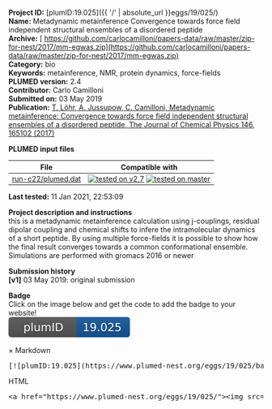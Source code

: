 **Project ID:** [plumID:19.025]({{ '/' | absolute_url }}eggs/19/025/)  
**Name:**  Metadynamic metainference Convergence towards force field independent structural ensembles of a disordered peptide  
**Archive:** [ https://github.com/carlocamilloni/papers-data/raw/master/zip-for-nest/2017/mm-egwas.zip](https://github.com/carlocamilloni/papers-data/raw/master/zip-for-nest/2017/mm-egwas.zip)  
**Category:**  bio  
**Keywords:**  metainference, NMR, protein dynamics, force-fields  
**PLUMED version:**  2.4  
**Contributor:**  Carlo Camilloni  
**Submitted on:** 03 May 2019  
**Publication:** [T. Löhr, A. Jussupow, C. Camilloni, Metadynamic metainference: Convergence towards force field independent structural ensembles of a disordered peptide, The Journal of Chemical Physics 146, 165102 (2017)](http://dx.doi.org/10.1063/1.4981211)  
  
**PLUMED input files**  
  
| File     | Compatible with |  
|:--------:|:--------:|  
| [run-c22/plumed.dat](./data/run-c22/plumed.dat.md) |  [![tested on v2.7](https://img.shields.io/badge/v2.7-passing-green.svg)](data/run-c22/plumed.dat.plumed.stderr) [![tested on master](https://img.shields.io/badge/master-passing-green.svg)](data/run-c22/plumed.dat.plumed_master.stderr) |  
  
**Last tested:**  11 Jan 2021, 22:53:09
  
**Project description and instructions**  
this is a metadynamic metainference calculation using j-couplings, residual dipolar coupling and chemical shifts  to infere the intramolecular dynamics of a short peptide. By using multiple force-fields it is possible to show how the final result converges towards a common conformational ensemble. Simulations are performed with gromacs 2016 or newer

  
**Submission history**  
**[v1]** 03 May 2019: original submission  
  
**Badge**  
Click on the image below and get the code to add the badge to your website!  
<img src="./badge.svg" alt="plumeDnest:19.025" id="myBtn" class="badge">
<div id="myModal" class="modal">
  <div class="modal-content">
    <span class="close">&times;</span>
    Markdown<pre>[![plumID:19.025](https://www.plumed-nest.org/eggs/19/025/badge.svg)](https://www.plumed-nest.org/eggs/19/025/)</pre>
    HTML<pre>&lt;a href="https://www.plumed-nest.org/eggs/19/025/"&gt;&lt;img src="https://www.plumed-nest.org/eggs/19/025/badge.svg" alt="plumID:19.025"&gt;&lt;/a&gt;</pre>
  </div>
</div>
